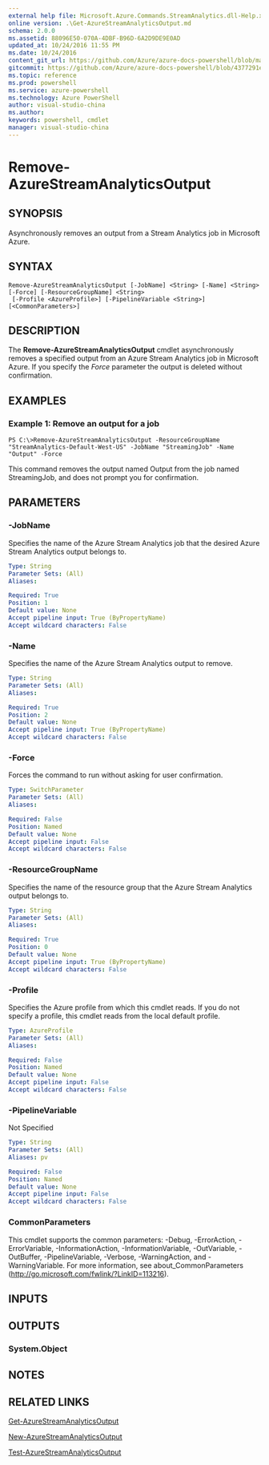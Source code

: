 ```yaml
---
external help file: Microsoft.Azure.Commands.StreamAnalytics.dll-Help.xml
online version: .\Get-AzureStreamAnalyticsOutput.md
schema: 2.0.0
ms.assetid: 88096E50-070A-4DBF-B96D-6A2D9DE9E0AD
updated_at: 10/24/2016 11:55 PM
ms.date: 10/24/2016
content_git_url: https://github.com/Azure/azure-docs-powershell/blob/master/azureps-cmdlets-docs/ResourceManager/AzureRM.StreamAnalytics/v0.9.8/Remove-AzureStreamAnalyticsOutput.md
gitcommit: https://github.com/Azure/azure-docs-powershell/blob/4377291ee360e58e2c1c5d644155daf6a0279055/azureps-cmdlets-docs/ResourceManager/AzureRM.StreamAnalytics/v0.9.8/Remove-AzureStreamAnalyticsOutput.md
ms.topic: reference
ms.prod: powershell
ms.service: azure-powershell
ms.technology: Azure PowerShell
author: visual-studio-china
ms.author: 
keywords: powershell, cmdlet
manager: visual-studio-china
---
```


# Remove-AzureStreamAnalyticsOutput

## SYNOPSIS
Asynchronously removes an output from a Stream Analytics job in Microsoft Azure.

## SYNTAX

```
Remove-AzureStreamAnalyticsOutput [-JobName] <String> [-Name] <String> [-Force] [-ResourceGroupName] <String>
 [-Profile <AzureProfile>] [-PipelineVariable <String>] [<CommonParameters>]
```

## DESCRIPTION
The **Remove-AzureStreamAnalyticsOutput** cmdlet asynchronously removes a specified output from an Azure Stream Analytics job in Microsoft Azure.
If you specify the *Force* parameter the output is deleted without confirmation.

## EXAMPLES

### Example 1: Remove an output for a job
```
PS C:\>Remove-AzureStreamAnalyticsOutput -ResourceGroupName "StreamAnalytics-Default-West-US" -JobName "StreamingJob" -Name "Output" -Force
```

This command removes the output named Output from the job named StreamingJob, and does not prompt you for confirmation.

## PARAMETERS

### -JobName
Specifies the name of the Azure Stream Analytics job that the desired Azure Stream Analytics output belongs to.

```yaml
Type: String
Parameter Sets: (All)
Aliases: 

Required: True
Position: 1
Default value: None
Accept pipeline input: True (ByPropertyName)
Accept wildcard characters: False
```

### -Name
Specifies the name of the Azure Stream Analytics output to remove.

```yaml
Type: String
Parameter Sets: (All)
Aliases: 

Required: True
Position: 2
Default value: None
Accept pipeline input: True (ByPropertyName)
Accept wildcard characters: False
```

### -Force
Forces the command to run without asking for user confirmation.

```yaml
Type: SwitchParameter
Parameter Sets: (All)
Aliases: 

Required: False
Position: Named
Default value: None
Accept pipeline input: False
Accept wildcard characters: False
```

### -ResourceGroupName
Specifies the name of the resource group that the Azure Stream Analytics output belongs to.

```yaml
Type: String
Parameter Sets: (All)
Aliases: 

Required: True
Position: 0
Default value: None
Accept pipeline input: True (ByPropertyName)
Accept wildcard characters: False
```

### -Profile
Specifies the Azure profile from which this cmdlet reads.
If you do not specify a profile, this cmdlet reads from the local default profile.

```yaml
Type: AzureProfile
Parameter Sets: (All)
Aliases: 

Required: False
Position: Named
Default value: None
Accept pipeline input: False
Accept wildcard characters: False
```

### -PipelineVariable
Not Specified

```yaml
Type: String
Parameter Sets: (All)
Aliases: pv

Required: False
Position: Named
Default value: None
Accept pipeline input: False
Accept wildcard characters: False
```

### CommonParameters
This cmdlet supports the common parameters: -Debug, -ErrorAction, -ErrorVariable, -InformationAction, -InformationVariable, -OutVariable, -OutBuffer, -PipelineVariable, -Verbose, -WarningAction, and -WarningVariable. For more information, see about_CommonParameters (http://go.microsoft.com/fwlink/?LinkID=113216).

## INPUTS

## OUTPUTS

### System.Object

## NOTES

## RELATED LINKS

[Get-AzureStreamAnalyticsOutput](xref:ResourceManager/AzureRM.StreamAnalytics/v0.9.8/Get-AzureStreamAnalyticsOutput.md)

[New-AzureStreamAnalyticsOutput](xref:ResourceManager/AzureRM.StreamAnalytics/v0.9.8/New-AzureStreamAnalyticsOutput.md)

[Test-AzureStreamAnalyticsOutput](xref:ResourceManager/AzureRM.StreamAnalytics/v0.9.8/Test-AzureStreamAnalyticsOutput.md)


